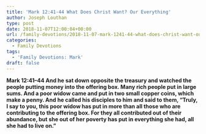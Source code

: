 ```yaml
---
title: 'Mark 12:41-44 What Does Christ Want? Our Everything'
author: Joseph Louthan
type: post
date: 2018-11-07T12:00:04+00:00
url: /family-devotions/2018-11-07-mark-1241-44-what-does-christ-want-our-e.md/
categories:
  - Family Devotions
tags:
  - 'Family Devotions: Mark'
draft: false
---
```

**Mark 12:41–44 And he sat down opposite the treasury and watched the people putting money into the offering box. Many rich people put in large sums. And a poor widow came and put in two small copper coins, which make a penny. And he called his disciples to him and said to them, “Truly, I say to you, this poor widow has put in more than all those who are contributing to the offering box. For they all contributed out of their abundance, but she out of her poverty has put in everything she had, all she had to live on.”**